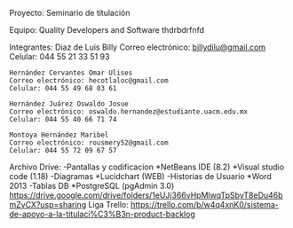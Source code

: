 Proyecto: 
	Seminario de titulación


Equipo: 
	Quality Developers and Software
thdrbdrfnfd

Integrantes: 
	Diaz de Luis Billy
	Correo electrónico: billydilu@gmail.com
	Celular: 044 55 21 33 51 93

	Hernández Cervantes Omar Ulises
	Correo electrónico: hecotlaloc@gmail.com
	Celular: 044 55 49 68 03 61

	Hernández Juárez Oswaldo Josue
	Correo electrónico: oswaldo.hernandez@estudiante.uacm.edu.mx
	Celular: 044 55 40 66 71 74

	Montoya Hernández Maribel
	Correo electrónico: rousmery52@gmail.com
	Celular: 044 55 72 09 67 57

Archivo Drive:
	-Pantallas y codificacion
		*NetBeans IDE (8.2)
		*Visual studio code (1.18)
	-Diagramas
		*Lucidchart (WEB)
	-Historias de Usuario
		*Word 2013
	-Tablas DB
		*PostgreSQL (pgAdmin 3.0)
	https://drive.google.com/drive/folders/1eUJj366vHpMlwqTpSbyT8eDu46bmZvCX?usp=sharing
Liga Trello:
	https://trello.com/b/w4q4xnK0/sistema-de-apoyo-a-la-titulaci%C3%B3n-product-backlog

